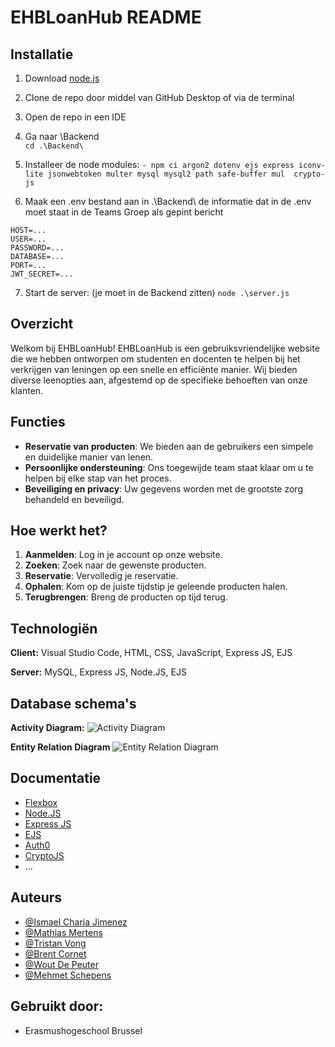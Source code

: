 # EHBLoanHub README

## Installatie
1. Download [node.js](https://nodejs.org/en/download/package-manager)

2. Clone de repo door middel van GitHub Desktop of via de terminal

3. Open de repo in een IDE

4. Ga naar \Backend\
`cd .\Backend\`

5. Installeer de node modules:
`- npm ci argon2 dotenv ejs express iconv-lite jsonwebtoken multer mysql mysql2 path safe-buffer mul  crypto-js `

6. Maak een .env bestand aan in .\Backend\ de informatie dat in de .env moet staat in de Teams Groep als gepint bericht
```
HOST=...
USER=...
PASSWORD=...
DATABASE=...
PORT=...
JWT_SECRET=...
```
7. Start de server: (je moet in de Backend zitten)
`node .\server.js`

## Overzicht

Welkom bij EHBLoanHub! EHBLoanHub is een gebruiksvriendelijke website die we hebben ontworpen om studenten en docenten te helpen bij het verkrijgen van leningen op een snelle en efficiënte manier. Wij bieden diverse leenopties aan, afgestemd op de specifieke behoeften van onze klanten.

## Functies
- **Reservatie van producten**: We bieden aan de gebruikers een simpele en duidelijke manier van lenen.
- **Persoonlijke ondersteuning**: Ons toegewijde team staat klaar om u te helpen bij elke stap van het proces.
- **Beveiliging en privacy**: Uw gegevens worden met de grootste zorg behandeld en beveiligd.

## Hoe werkt het?

1. **Aanmelden**: Log in je account op onze website.
2. **Zoeken**: Zoek naar de gewenste producten.
3. **Reservatie**: Vervolledig je reservatie.
4. **Ophalen**: Kom op de juiste tijdstip je geleende producten halen.
5. **Terugbrengen**: Breng de producten op tijd terug.

## Technologiën

**Client:** Visual Studio Code, HTML, CSS, JavaScript, Express JS, EJS

**Server:** MySQL, Express JS, Node.JS, EJS

## Database schema's

**Activity Diagram:**
![Activity Diagram](https://github.com/WoutDepeuter/Programming-Project-groep-5/assets/132590961/d5cce962-568a-432d-a8a8-ee5fee830efd=200)

**Entity Relation Diagram**
![Entity Relation Diagram](https://github.com/WoutDepeuter/Programming-Project-groep-5/assets/132590961/b90dbff1-18f2-4b6e-98bd-57fc374d40d5)




## Documentatie
  - [Flexbox](https://css-tricks.com/snippets/css/a-guide-to-flexbox/)
  - [Node.JS](https://nodejs.org/docs/latest/api/)
  - [Express JS](https://expressjs.com/en/guide/database-integration.html)
  - [EJS](https://ejs.co/#docs)
  - [Auth0](https://auth0.com/docs/quickstart/webapp/express/interactive)
  - [CryptoJS](https://www.npmjs.com/package/crypto-js)
  - ...

## Auteurs
- [@Ismael Charia Jimenez](https://github.com/IsmaelCH)
- [@Mathias Mertens](https://github.com/mathias782)
- [@Tristan Vong](https://github.com/tristanvong)
- [@Brent Cornet](https://github.com/breco01)
- [@Wout De Peuter](https://github.com/WoutDepeuter)
- [@Mehmet Schepens](https://github.com/MehmetSpns)


## Gebruikt door:

- Erasmushogeschool Brussel

